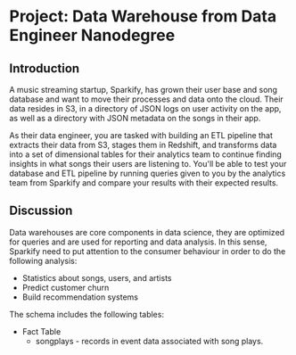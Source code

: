 # Project: Data Warehouse from Data Engineer Nanodegree

## Introduction

A music streaming startup, Sparkify, has grown their user base and song database and want to move their processes and data onto the cloud. Their data resides in S3, in a directory of JSON logs on user activity on the app, as well as a directory with JSON metadata on the songs in their app.

As their data engineer, you are tasked with building an ETL pipeline that extracts their data from S3, stages them in Redshift, and transforms data into a set of dimensional tables for their analytics team to continue finding insights in what songs their users are listening to. You'll be able to test your database and ETL pipeline by running queries given to you by the analytics team from Sparkify and compare your results with their expected results.


## Discussion 

Data warehouses are core components in data science, they are optimized for queries and are used for reporting and data analysis. In this sense, Sparkify need to put attention to the consumer behaviour in order to do the following analysis: 

* Statistics about songs, users, and artists
* Predict customer churn 
* Build recommendation systems 

The schema includes the following tables: 

* Fact Table
    * songplays - records in event data associated with song plays.



